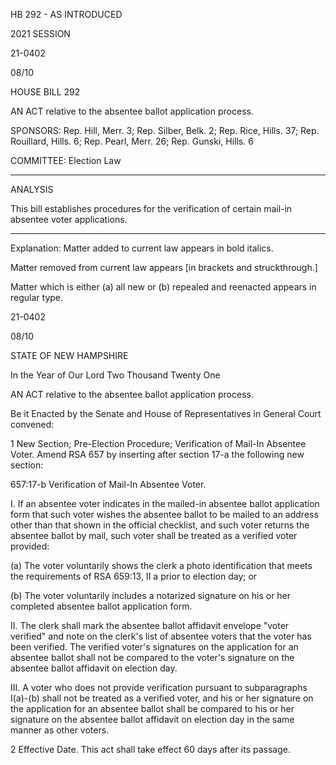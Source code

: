  HB 292 - AS INTRODUCED

 

 

2021 SESSION

 21-0402

 08/10

 

HOUSE BILL 292

 

AN ACT relative to the absentee ballot application process.

 

SPONSORS: Rep. Hill, Merr. 3; Rep. Silber, Belk. 2; Rep. Rice, Hills. 37; Rep. Rouillard, Hills. 6; Rep. Pearl, Merr. 26; Rep. Gunski, Hills. 6

 

COMMITTEE: Election Law

 

-----------------------------------------------------------------

 

ANALYSIS

 

 This bill establishes procedures for the verification of certain mail-in absentee voter applications.

 

- - - - - - - - - - - - - - - - - - - - - - - - - - - - - - - - - - - - - - - - - - - - - - - - - - - - - - - - - - - - - - - - - - - - - - - - - - - 

 

Explanation: Matter added to current law appears in bold italics.

 Matter removed from current law appears [in brackets and struckthrough.]

 Matter which is either (a) all new or (b) repealed and reenacted appears in regular type.

 21-0402

 08/10

 

STATE OF NEW HAMPSHIRE

 

In the Year of Our Lord Two Thousand Twenty One

 

AN ACT relative to the absentee ballot application process.

 

Be it Enacted by the Senate and House of Representatives in General Court convened:

 

 1 New Section; Pre-Election Procedure; Verification of Mail-In Absentee Voter. Amend RSA 657 by inserting after section 17-a the following new section:

 657:17-b Verification of Mail-In Absentee Voter.

 I. If an absentee voter indicates in the mailed-in absentee ballot application form that such voter wishes the absentee ballot to be mailed to an address other than that shown in the official checklist, and such voter returns the absentee ballot by mail, such voter shall be treated as a verified voter provided:

 (a) The voter voluntarily shows the clerk a photo identification that meets the requirements of RSA 659:13, II a prior to election day; or

 (b) The voter voluntarily includes a notarized signature on his or her completed absentee ballot application form.

 II. The clerk shall mark the absentee ballot affidavit envelope "voter verified" and note on the clerk's list of absentee voters that the voter has been verified. The verified voter's signatures on the application for an absentee ballot shall not be compared to the voter's signature on the absentee ballot affidavit on election day.

 III. A voter who does not provide verification pursuant to subparagraphs I(a)-(b) shall not be treated as a verified voter, and his or her signature on the application for an absentee ballot shall be compared to his or her signature on the absentee ballot affidavit on election day in the same manner as other voters.

 2 Effective Date. This act shall take effect 60 days after its passage.

